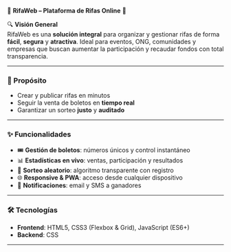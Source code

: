 🎉 **RifaWeb – Plataforma de Rifas Online** 🚀

🔍 **Visión General**  
RifaWeb es una **solución integral** para organizar y gestionar rifas de forma **fácil**, **segura** y **atractiva**. Ideal para eventos, ONG, comunidades y empresas que buscan aumentar la participación y recaudar fondos con total transparencia.

---

### 🎯 Propósito  
- Crear y publicar rifas en minutos  
- Seguir la venta de boletos en **tiempo real**  
- Garantizar un sorteo **justo** y **auditado**

---

### ✨ Funcionalidades  
- 🎟️ **Gestión de boletos**: números únicos y control instantáneo  
- 📊 **Estadísticas en vivo**: ventas, participación y resultados  
- 🎲 **Sorteo aleatorio**: algoritmo transparente con registro  
- 🌐 **Responsive & PWA**: acceso desde cualquier dispositivo  
- 📩 **Notificaciones**: email y SMS a ganadores

---

### 🛠️ Tecnologías  
- **Frontend**: HTML5, CSS3 (Flexbox & Grid), JavaScript (ES6+)
- **Backend**: CSS
---
